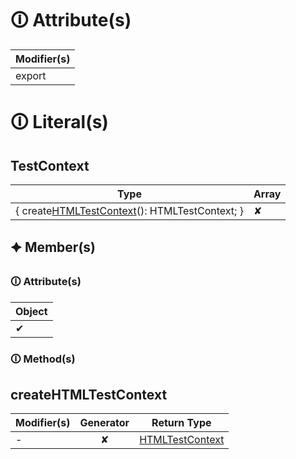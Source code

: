 # &#128712; Attribute(s)

| Modifier(s)                            |
|----------------------------------------|
| export |

# &#128712; Literal(s)

## TestContext

| Type                        | Array                           |
|-----------------------------|---------------------------------|
| { create[HTMLTestContext](https://hamedfathi.gitbook.io/aurelia-2-doc-api/testing/class/html-test-context/htmltestcontext)(): HTMLTestContext; } | ✘ |

## 🟆 Member(s)

### &#128712; Attribute(s)

| Object                        |
|-------------------------------|
| ✔ |

### &#128712; Method(s)

## createHTMLTestContext

| Modifier(s)                              | Generator                          | Return Type                       |
|------------------------------------------|:----------------------------------:|-----------------------------------|
| - | ✘ | [HTMLTestContext](https://hamedfathi.gitbook.io/aurelia-2-doc-api/testing/class/html-test-context/htmltestcontext) |